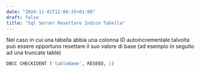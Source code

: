 ```yaml
---
date: "2024-11-01T12:08:35+01:00"
draft: false
title: "Sql Server Resettare Indice Tabella"
---
```


Nel caso in cui una tabella abbia una colonna ID autoincrementale talvolta può essere opportuno resettare il suo valore di base (ad esempio in seguito ad una truncate table)

```sql
DBCC CHECKIDENT ('tableName', RESEED, 1)
```

